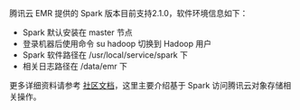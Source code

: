 腾讯云 EMR 提供的 Spark 版本目前支持2.1.0，软件环境信息如下：
- Spark 默认安装在 master 节点
- 登录机器后使用命令 su hadoop 切换到 Hadoop 用户
- Spark 软件路径在 /usr/local/service/spark 下
- 相关日志路径在 /data/emr 下

更多详细资料请参考 [社区文档](http://spark.apache.org/docs/2.0.2/)，这里主要介绍基于 Spark 访问腾讯云对象存储相关操作。
